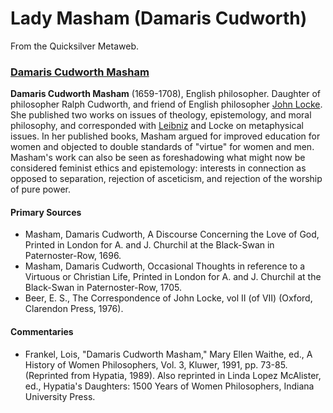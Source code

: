 
# Lady Masham (Damaris Cudworth)

From the Quicksilver Metaweb.


### [Damaris Cudworth Masham](/)



**Damaris Cudworth Masham** (1659-1708), English philosopher. Daughter of philosopher Ralph Cudworth, and friend of English philosopher [John Locke](/john-locke). She published two works on issues of theology, epistemology, and moral philosophy, and corresponded with [Leibniz](/leibniz) and Locke on metaphysical issues. In her published books, Masham argued for improved education for women and objected to double standards of "virtue" for women and men. Masham's work can also be seen as foreshadowing what might now be considered feminist ethics and epistemology: interests in connection as opposed to separation, rejection of asceticism, and rejection of the worship of pure power.

#### Primary Sources


* Masham, Damaris Cudworth, A Discourse Concerning the Love of God, Printed in London for A. and J. Churchil at the Black-Swan in Paternoster-Row, 1696.
* Masham, Damaris Cudworth, Occasional Thoughts in reference to a Virtuous or Christian Life, Printed in London for A. and J. Churchil at the Black-Swan in Paternoster-Row, 1705.
* Beer, E. S., The Correspondence of John Locke, vol II (of VII) (Oxford, Clarendon Press, 1976).


#### Commentaries


* Frankel, Lois, "Damaris Cudworth Masham," Mary Ellen Waithe, ed., A History of Women Philosophers, Vol. 3, Kluwer, 1991, pp. 73-85. (Reprinted from Hypatia, 1989). Also reprinted in Linda Lopez McAlister, ed., Hypatia's Daughters: 1500 Years of Women Philosophers, Indiana University Press.

